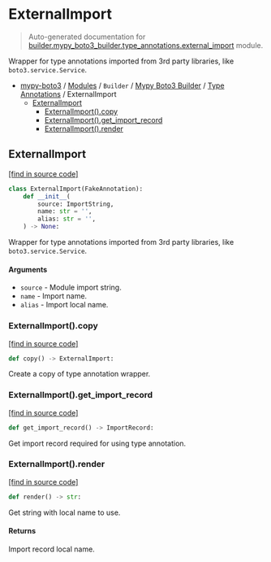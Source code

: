 # ExternalImport

> Auto-generated documentation for [builder.mypy_boto3_builder.type_annotations.external_import](https://github.com/vemel/mypy_boto3/blob/master/builder/mypy_boto3_builder/type_annotations/external_import.py) module.

Wrapper for type annotations imported from 3rd party libraries, like `boto3.service.Service`.

- [mypy-boto3](../../../README.md#mypy_boto3) / [Modules](../../../MODULES.md#mypy-boto3-modules) / `Builder` / [Mypy Boto3 Builder](../index.md#mypy-boto3-builder) / [Type Annotations](index.md#type-annotations) / ExternalImport
    - [ExternalImport](#externalimport)
        - [ExternalImport().copy](#externalimportcopy)
        - [ExternalImport().get_import_record](#externalimportget_import_record)
        - [ExternalImport().render](#externalimportrender)

## ExternalImport

[[find in source code]](https://github.com/vemel/mypy_boto3/blob/master/builder/mypy_boto3_builder/type_annotations/external_import.py#L11)

```python
class ExternalImport(FakeAnnotation):
    def __init__(
        source: ImportString,
        name: str = '',
        alias: str = '',
    ) -> None:
```

Wrapper for type annotations imported from 3rd party libraries, like
`boto3.service.Service`.

#### Arguments

- `source` - Module import string.
- `name` - Import name.
- `alias` - Import local name.

### ExternalImport().copy

[[find in source code]](https://github.com/vemel/mypy_boto3/blob/master/builder/mypy_boto3_builder/type_annotations/external_import.py#L43)

```python
def copy() -> ExternalImport:
```

Create a copy of type annotation wrapper.

### ExternalImport().get_import_record

[[find in source code]](https://github.com/vemel/mypy_boto3/blob/master/builder/mypy_boto3_builder/type_annotations/external_import.py#L37)

```python
def get_import_record() -> ImportRecord:
```

Get import record required for using type annotation.

### ExternalImport().render

[[find in source code]](https://github.com/vemel/mypy_boto3/blob/master/builder/mypy_boto3_builder/type_annotations/external_import.py#L28)

```python
def render() -> str:
```

Get string with local name to use.

#### Returns

Import record local name.
